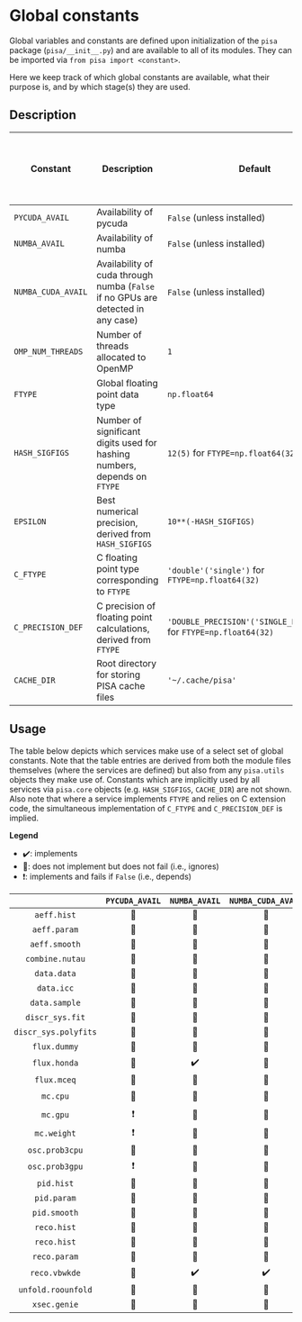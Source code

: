 # Global constants

Global variables and constants are defined upon initialization of the `pisa` package (`pisa/__init__.py`) and are available to all of its modules. They can be imported via `from pisa import <constant>`.

Here we keep track of which global constants are available, what their purpose is, and by which stage(s) they are used.

## Description

| Constant           | Description                                                                      | Default                                         | Overwritten by environment variables (priority indicated where necessary) |
| ---                | ---                                                                              | ---                                             | ---                |
| `PYCUDA_AVAIL`     | Availability of pycuda                                                           | `False` (unless installed)                      | |
| `NUMBA_AVAIL`      | Availability of numba                                                            | `False` (unless installed)                      | |
| `NUMBA_CUDA_AVAIL` | Availability of cuda through numba (`False` if no GPUs are detected in any case) | `False` (unless installed)                      | |
| `OMP_NUM_THREADS`  | Number of threads allocated to OpenMP                                            | `1`                                             | `OMP_NUM_THREADS`                 |
| `FTYPE`            | Global floating point data type                                                  | `np.float64`                                    | `PISA_FTYPE`                      |
| `HASH_SIGFIGS`     | Number of significant digits used for hashing numbers, depends on `FTYPE`        | `12(5)` for `FTYPE=np.float64(32)`              | |
| `EPSILON`          | Best numerical precision, derived from `HASH_SIGFIGS`                            | `10**(-HASH_SIGFIGS)`                           | |
| `C_FTYPE`          | C floating point type corresponding to `FTYPE`                                   | `'double'('single')` for `FTYPE=np.float64(32)` | |
| `C_PRECISION_DEF`  | C precision of floating point calculations, derived from `FTYPE`                 | `'DOUBLE_PRECISION'('SINGLE_PRECISION')` for `FTYPE=np.float64(32)`       |                                   |
| `CACHE_DIR`        | Root directory for storing PISA cache files                                      | `'~/.cache/pisa'`                               | 1.`PISA_CACHE_DIR`, 2.`XDG_CACHE_HOME` -> `pisa`|

## Usage
The table below depicts which services make use of a select set of global constants. Note that the table entries are derived from both the module files themselves (where the services are defined) but also from any `pisa.utils` objects they make use of. Constants which are implicitly used by all services via `pisa.core` objects (e.g. `HASH_SIGFIGS`, `CACHE_DIR`) are not shown. Also note that where a service implements `FTYPE` and relies on C extension code, the simultaneous implementation of `C_FTYPE` and `C_PRECISION_DEF` is implied.

**Legend**
- :heavy_check_mark:: implements
- :black_square_button:: does not implement but does not fail (i.e., ignores)
- :heavy_exclamation_mark:: implements and fails if `False` (i.e., depends)

| | `PYCUDA_AVAIL`  | `NUMBA_AVAIL` | `NUMBA_CUDA_AVAIL` | `OMP_NUM_THREADS` | `FTYPE` |
| :---:      | :---:             | :---:           | :---:                | :---:               | :---:     |
| `aeff.hist`    | :black_square_button: | :black_square_button: | :black_square_button: | :black_square_button: | :black_square_button: |
| `aeff.param`   | :black_square_button: | :black_square_button: | :black_square_button: | :black_square_button: | :black_square_button: |
| `aeff.smooth`  | :black_square_button: | :black_square_button: | :black_square_button: | :black_square_button: | :black_square_button: |
| `combine.nutau` | :black_square_button: | :black_square_button: | :black_square_button: | :black_square_button: | :black_square_button: |
| `data.data` | :black_square_button: | :black_square_button: | :black_square_button: | :black_square_button: | :black_square_button: |
| `data.icc` | :black_square_button: | :black_square_button: | :black_square_button: | :black_square_button: | :black_square_button: |
| `data.sample` | :black_square_button: | :black_square_button: | :black_square_button: | :black_square_button: | :black_square_button: |
| `discr_sys.fit` | :black_square_button: | :black_square_button: | :black_square_button: | :black_square_button: | :black_square_button: |
| `discr_sys.polyfits` | :black_square_button: | :black_square_button: | :black_square_button: | :black_square_button: | :black_square_button: |
| `flux.dummy` | :black_square_button: | :black_square_button: | :black_square_button: | :black_square_button: | :black_square_button: |
| `flux.honda` | :black_square_button: | :heavy_check_mark: | :black_square_button: | :black_square_button: | :black_square_button: |
| `flux.mceq` | :black_square_button: | :black_square_button: | :black_square_button: | :black_square_button: | :black_square_button: |
| `mc.cpu` | :black_square_button: | :black_square_button: | :black_square_button: | :black_square_button: | :heavy_check_mark: |
| `mc.gpu` | :heavy_exclamation_mark: | :black_square_button: | :black_square_button: | :black_square_button: | :heavy_check_mark: |
| `mc.weight` | :heavy_exclamation_mark: | :black_square_button: | :black_square_button: | :black_square_button: | :heavy_check_mark: |
| `osc.prob3cpu` | :black_square_button:    | :black_square_button: | :black_square_button: | :black_square_button: | :black_square_button: |
| `osc.prob3gpu` | :heavy_exclamation_mark: | :black_square_button: | :black_square_button: | :black_square_button: | :heavy_check_mark:    |
| `pid.hist`    | :black_square_button: | :black_square_button: | :black_square_button: | :black_square_button: | :black_square_button: |
| `pid.param`    | :black_square_button: | :black_square_button: | :black_square_button: | :black_square_button: | :black_square_button: |
| `pid.smooth`    | :black_square_button: | :black_square_button: | :black_square_button: | :black_square_button: | :black_square_button: |
| `reco.hist`    | :black_square_button: | :black_square_button: | :black_square_button: | :black_square_button: | :black_square_button: |
| `reco.hist`    | :black_square_button: | :black_square_button: | :black_square_button: | :black_square_button: | :black_square_button: |
| `reco.param`    | :black_square_button: | :black_square_button: | :black_square_button: | :black_square_button: | :black_square_button: |
| `reco.vbwkde`    | :black_square_button: | :heavy_check_mark: | :heavy_check_mark: | :heavy_check_mark: | :heavy_check_mark: |
| `unfold.roounfold`    | :black_square_button: | :black_square_button: | :black_square_button: | :black_square_button: | :black_square_button: |
| `xsec.genie`    | :black_square_button: | :black_square_button: | :black_square_button: | :black_square_button: | :black_square_button: |

